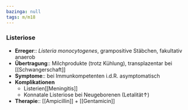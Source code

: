 ```yaml
---
bazinga: null
tags: m/m18
---
```

### Listeriose
- **Erreger**:: *Listeria monocytogenes*, grampositive Stäbchen, fakultativ anaerob
- **Übertragung**:: Milchprodukte (trotz Kühlung), transplazentar bei [[Schwangerschaft]]
- **Symptome**:: bei Immunkompetenten i.d.R. asymptomatisch
- **Komplikationen**
	- Listerien[[Meningitis]]
	- Konnatale Listeriose bei Neugeborenen (Letalität↑)
- **Therapie**:: [[Ampicillin]] + [[Gentamicin]]